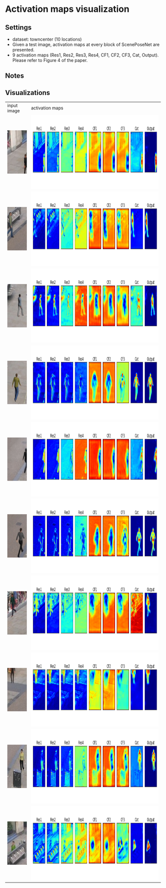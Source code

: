 # Activation maps visualization 

## Settings
- dataset: towncenter (10 locations)
- Given a test image, activation maps at every block of ScenePoseNet are presented. 
- 9 activation maps (Res1, Res2, Res3, Res4, CF1, CF2, CF3, Cat, Output). Please refer to Figure 4 of the paper.

## Notes



## Visualizations
<table>
    <tr>
        <td> input image </td>
        <td> activation maps </td>
    </tr>
    <tr>
        <td> <img src="src/testscripts/testset1/1.jpg" height="140"> </td>
        <td> <img src="visualize_filters/activationmaps_results/loc1.png" height="240"> </td>
    </tr>
    <tr>
        <td> <img src="src/testscripts/testset1/2.jpg" height="140"> </td>
        <td> <img src="visualize_filters/activationmaps_results/loc2.png" height="240"> </td>
    </tr>
    <tr>
        <td> <img src="src/testscripts/testset1/3.jpg" height="140"> </td>
        <td> <img src="visualize_filters/activationmaps_results/loc3.png" height="240"> </td>
    </tr>
    <tr>
        <td> <img src="src/testscripts/testset1/4.jpg" height="140"> </td>
        <td> <img src="visualize_filters/activationmaps_results/loc4.png" height="240"> </td>
    </tr>
    <tr>
        <td> <img src="src/testscripts/testset1/5.jpg" height="140"> </td>
        <td> <img src="visualize_filters/activationmaps_results/loc5.png" height="240"> </td>
    </tr>
    <tr>
        <td> <img src="src/testscripts/testset1/6.jpg" height="140"> </td>
        <td> <img src="visualize_filters/activationmaps_results/loc6.png" height="240"> </td>
    </tr>
    <tr>
        <td> <img src="src/testscripts/testset1/7.jpg" height="140"> </td>
        <td> <img src="visualize_filters/activationmaps_results/loc7.png" height="240"> </td>
    </tr>
    <tr>
        <td> <img src="src/testscripts/testset1/8.jpg" height="140"> </td>
        <td> <img src="visualize_filters/activationmaps_results/loc8.png" height="240"> </td>
    </tr>
    <tr>
        <td> <img src="src/testscripts/testset1/9.jpg" height="140"> </td>
        <td> <img src="visualize_filters/activationmaps_results/loc9.png" height="240"> </td>
    </tr>
    <tr>
        <td> <img src="src/testscripts/testset1/10.jpg" height="140"> </td>
        <td> <img src="visualize_filters/activationmaps_results/loc10.png" height="240"> </td>
    </tr>
    
</table>


